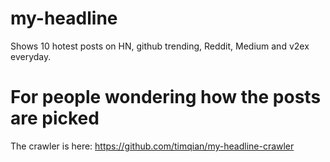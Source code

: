 # my-headline

Shows 10 hotest posts on HN, github trending, Reddit, Medium and v2ex everyday.

# For people wondering how the posts are picked

The crawler is here: https://github.com/timqian/my-headline-crawler
